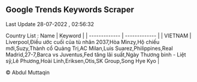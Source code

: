 

## Google Trends Keywords Scraper 
 
Last Update 28-07-2022 , 02:56:32

Country List :
 Name  | Keyword |
| ------------- | ------------- |
| VIETNAM | Liverpool,Điều ước cuối của tù nhân 2037,Hòa Minzy,Hộ chiếu mới,Suzy,Thành cổ Quảng Trị,AC Milan,Luis Suarez,Philippines,Real Madrid,27-7,Barca vs Juventus,Fed tăng lãi suất,Ngày Thương binh - Liệt sỹ,Lê Phương,Hoài Linh,Eriksen,Otis,SK Group,Song Hye Kyo |



© Abdul Muttaqin 
